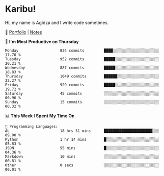 # Karibu!
Hi, my name is Agidza and I write code sometimes.

🫧 [Portfolio](https://lynnagidza.github.io/) | [Notes](https://medium.com/me/stories/public)

<!--START_SECTION:waka-->
📅 **I'm Most Productive on Thursday** 

```text
Monday                   834 commits         ████░░░░░░░░░░░░░░░░░░░░░   17.70 % 
Tuesday                  952 commits         █████░░░░░░░░░░░░░░░░░░░░   20.21 % 
Wednesday                887 commits         █████░░░░░░░░░░░░░░░░░░░░   18.83 % 
Thursday                 1049 commits        ██████░░░░░░░░░░░░░░░░░░░   22.27 % 
Friday                   929 commits         █████░░░░░░░░░░░░░░░░░░░░   19.72 % 
Saturday                 45 commits          ░░░░░░░░░░░░░░░░░░░░░░░░░   00.96 % 
Sunday                   15 commits          ░░░░░░░░░░░░░░░░░░░░░░░░░   00.32 % 
```


📊 **This Week I Spent My Time On** 

```text
💬 Programming Languages: 
AL                       18 hrs 51 mins      ██████████████████████░░░   89.00 % 
Python                   1 hr 14 mins        █░░░░░░░░░░░░░░░░░░░░░░░░   05.83 % 
JSON                     55 mins             █░░░░░░░░░░░░░░░░░░░░░░░░   04.36 % 
Markdown                 10 mins             ░░░░░░░░░░░░░░░░░░░░░░░░░   00.81 % 
Other                    0 secs              ░░░░░░░░░░░░░░░░░░░░░░░░░   00.01 % 
```


<!--END_SECTION:waka-->
<!--#### 💟 **Digital Swag**
[![@agidza's Holopin board](https://holopin.me/agidza)](https://holopin.io/@agidza)
